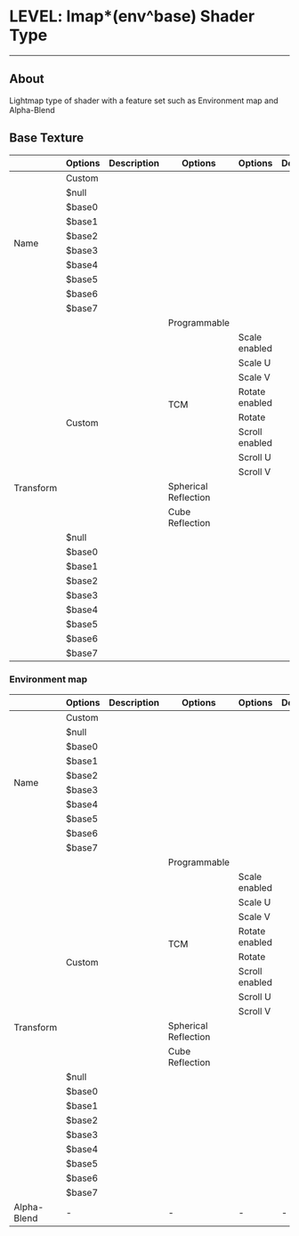 # LEVEL: lmap*(env^base) Shader Type

___

## About

Lightmap type of shader with a feature set such as Environment map and Alpha-Blend

## Base Texture

<table><thead>
  <tr>
    <th></th>
    <th>Options</th>
    <th>Description</th>
    <th>Options</th>
    <th>Options</th>
    <th>Description</th>
  </tr></thead>
<tbody>
  <tr>
    <td rowspan="10">Name</td>
    <td>Custom</td>
    <td></td>
    <td></td>
    <td></td>
    <td></td>
  </tr>
  <tr>
    <td>$null</td>
    <td></td>
    <td></td>
    <td></td>
    <td></td>
  </tr>
  <tr>
    <td>$base0</td>
    <td></td>
    <td></td>
    <td></td>
    <td></td>
  </tr>
  <tr>
    <td>$base1</td>
    <td></td>
    <td></td>
    <td></td>
    <td></td>
  </tr>
  <tr>
    <td>$base2</td>
    <td></td>
    <td></td>
    <td></td>
    <td></td>
  </tr>
  <tr>
    <td>$base3</td>
    <td></td>
    <td></td>
    <td></td>
    <td></td>
  </tr>
  <tr>
    <td>$base4</td>
    <td></td>
    <td></td>
    <td></td>
    <td></td>
  </tr>
  <tr>
    <td>$base5</td>
    <td></td>
    <td></td>
    <td></td>
    <td></td>
  </tr>
  <tr>
    <td>$base6</td>
    <td></td>
    <td></td>
    <td></td>
    <td></td>
  </tr>
  <tr>
    <td>$base7</td>
    <td></td>
    <td></td>
    <td></td>
    <td></td>
  </tr>
  <tr>
    <td rowspan="20">Transform</td>
    <td rowspan="11">Custom</td>
    <td rowspan="11"></td>
    <td>Programmable</td>
    <td></td>
    <td></td>
  </tr>
  <tr>
    <td rowspan="8">TCM</td>
    <td>Scale enabled</td>
    <td></td>
  </tr>
  <tr>
    <td>Scale U</td>
    <td></td>
  </tr>
  <tr>
    <td>Scale V</td>
    <td></td>
  </tr>
  <tr>
    <td>Rotate enabled</td>
    <td></td>
  </tr>
  <tr>
    <td>Rotate</td>
    <td></td>
  </tr>
  <tr>
    <td>Scroll enabled</td>
    <td></td>
  </tr>
  <tr>
    <td>Scroll U</td>
    <td></td>
  </tr>
  <tr>
    <td>Scroll V</td>
    <td></td>
  </tr>
  <tr>
    <td>Spherical Reflection</td>
    <td></td>
    <td></td>
  </tr>
  <tr>
    <td>Cube Reflection</td>
    <td></td>
    <td></td>
  </tr>
  <tr>
    <td>$null</td>
    <td></td>
    <td></td>
    <td></td>
    <td></td>
  </tr>
  <tr>
    <td>$base0</td>
    <td></td>
    <td></td>
    <td></td>
    <td></td>
  </tr>
  <tr>
    <td>$base1</td>
    <td></td>
    <td></td>
    <td></td>
    <td></td>
  </tr>
  <tr>
    <td>$base2</td>
    <td></td>
    <td></td>
    <td></td>
    <td></td>
  </tr>
  <tr>
    <td>$base3</td>
    <td></td>
    <td></td>
    <td></td>
    <td></td>
  </tr>
  <tr>
    <td>$base4</td>
    <td></td>
    <td></td>
    <td></td>
    <td></td>
  </tr>
  <tr>
    <td>$base5</td>
    <td></td>
    <td></td>
    <td></td>
    <td></td>
  </tr>
  <tr>
    <td>$base6</td>
    <td></td>
    <td></td>
    <td></td>
    <td></td>
  </tr>
  <tr>
    <td>$base7</td>
    <td></td>
    <td></td>
    <td></td>
    <td></td>
  </tr>
</tbody></table>

### Environment map

<table><thead>
  <tr>
    <th></th>
    <th>Options</th>
    <th>Description</th>
    <th>Options</th>
    <th>Options</th>
    <th>Description</th>
  </tr></thead>
<tbody>
  <tr>
    <td rowspan="10">Name</td>
    <td>Custom</td>
    <td></td>
    <td></td>
    <td></td>
    <td></td>
  </tr>
  <tr>
    <td>$null</td>
    <td></td>
    <td></td>
    <td></td>
    <td></td>
  </tr>
  <tr>
    <td>$base0</td>
    <td></td>
    <td></td>
    <td></td>
    <td></td>
  </tr>
  <tr>
    <td>$base1</td>
    <td></td>
    <td></td>
    <td></td>
    <td></td>
  </tr>
  <tr>
    <td>$base2</td>
    <td></td>
    <td></td>
    <td></td>
    <td></td>
  </tr>
  <tr>
    <td>$base3</td>
    <td></td>
    <td></td>
    <td></td>
    <td></td>
  </tr>
  <tr>
    <td>$base4</td>
    <td></td>
    <td></td>
    <td></td>
    <td></td>
  </tr>
  <tr>
    <td>$base5</td>
    <td></td>
    <td></td>
    <td></td>
    <td></td>
  </tr>
  <tr>
    <td>$base6</td>
    <td></td>
    <td></td>
    <td></td>
    <td></td>
  </tr>
  <tr>
    <td>$base7</td>
    <td></td>
    <td></td>
    <td></td>
    <td></td>
  </tr>
  <tr>
    <td rowspan="20">Transform</td>
    <td rowspan="11">Custom</td>
    <td rowspan="11"></td>
    <td>Programmable</td>
    <td></td>
    <td></td>
  </tr>
  <tr>
    <td rowspan="8">TCM</td>
    <td>Scale enabled</td>
    <td></td>
  </tr>
  <tr>
    <td>Scale U</td>
    <td></td>
  </tr>
  <tr>
    <td>Scale V</td>
    <td></td>
  </tr>
  <tr>
    <td>Rotate enabled</td>
    <td></td>
  </tr>
  <tr>
    <td>Rotate</td>
    <td></td>
  </tr>
  <tr>
    <td>Scroll enabled</td>
    <td></td>
  </tr>
  <tr>
    <td>Scroll U</td>
    <td></td>
  </tr>
  <tr>
    <td>Scroll V</td>
    <td></td>
  </tr>
  <tr>
    <td>Spherical Reflection</td>
    <td></td>
    <td></td>
  </tr>
  <tr>
    <td>Cube Reflection</td>
    <td></td>
    <td></td>
  </tr>
  <tr>
    <td>$null</td>
    <td></td>
    <td></td>
    <td></td>
    <td></td>
  </tr>
  <tr>
    <td>$base0</td>
    <td></td>
    <td></td>
    <td></td>
    <td></td>
  </tr>
  <tr>
    <td>$base1</td>
    <td></td>
    <td></td>
    <td></td>
    <td></td>
  </tr>
  <tr>
    <td>$base2</td>
    <td></td>
    <td></td>
    <td></td>
    <td></td>
  </tr>
  <tr>
    <td>$base3</td>
    <td></td>
    <td></td>
    <td></td>
    <td></td>
  </tr>
  <tr>
    <td>$base4</td>
    <td></td>
    <td></td>
    <td></td>
    <td></td>
  </tr>
  <tr>
    <td>$base5</td>
    <td></td>
    <td></td>
    <td></td>
    <td></td>
  </tr>
  <tr>
    <td>$base6</td>
    <td></td>
    <td></td>
    <td></td>
    <td></td>
  </tr>
  <tr>
    <td>$base7</td>
    <td></td>
    <td></td>
    <td></td>
    <td></td>
  </tr>
  <tr>
    <td>Alpha-Blend</td>
    <td>-</td>
    <td></td>
    <td>-</td>
    <td>-</td>
    <td>-</td>
  </tr>
</tbody></table>
